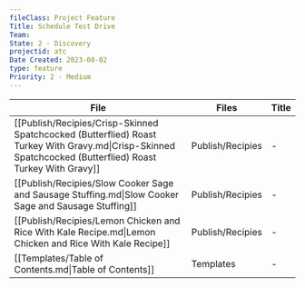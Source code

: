 ```yaml
---
fileClass: Project Feature
Title: Schedule Test Drive
Team: 
State: 2 - Discovery
projectid: atc
Date Created: 2023-08-02
type: feature
Priority: 2 - Medium
---
```



| File                                                                                                                                                       | Files            | Title |
| ---------------------------------------------------------------------------------------------------------------------------------------------------------- | ---------------- | ----- |
| [[Publish/Recipies/Crisp-Skinned Spatchcocked (Butterflied) Roast Turkey With Gravy.md\|Crisp-Skinned Spatchcocked (Butterflied) Roast Turkey With Gravy]] | Publish/Recipies | \-    |
| [[Publish/Recipies/Slow Cooker Sage and Sausage Stuffing.md\|Slow Cooker Sage and Sausage Stuffing]]                                                       | Publish/Recipies | \-    |
| [[Publish/Recipies/Lemon Chicken and Rice With Kale Recipe.md\|Lemon Chicken and Rice With Kale Recipe]]                                                   | Publish/Recipies | \-    |
| [[Templates/Table of Contents.md\|Table of Contents]]                                                                                                      | Templates        | \-    |
